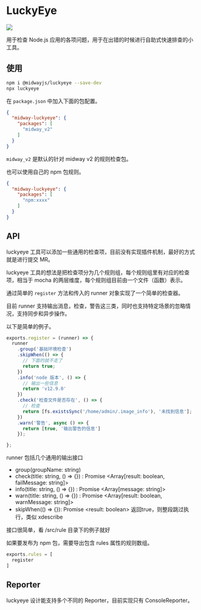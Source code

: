 # LuckyEye

![](https://img.alicdn.com/tfs/TB1mhZBauuSBuNjy1XcXXcYjFXa-1080-700.png)

用于检查 Node.js 应用的各项问题，用于在出错的时候进行自助式快速排查的小工具。

## 使用

```sh
npm i @midwayjs/luckyeye --save-dev
npx luckyeye
```

在 `package.json` 中加入下面的包配置。

```json
{
  "midway-luckyeye": {
    "packages": [
      "midway_v2"
    ]
  }
}
```

`midway_v2` 是默认的针对 midway v2 的规则检查包。

也可以使用自己的 npm 包规则。

```json
{
  "midway-luckyeye": {
    "packages": [
      "npm:xxxx"
    ]
  }
}
```


## API

luckyeye 工具可以添加一些通用的检查项，目前没有实现插件机制，最好的方式就是进行提交 MR。

luckyeye 工具的想法是把检查项分为几个规则组，每个规则组里有对应的检查项，相当于 mocha 的两层维度，每个规则组目前由一个文件（函数）表示。

通过简单的 `register` 方法和传入的 runner 对象实现了一个简单的检查器。

目前 runner 支持输出消息，检查，警告这三类，同时也支持特定场景的忽略情况，支持同步和异步操作。

以下是简单的例子。

```js
exports.register = (runner) => {
  runner
    .group('基础环境检查')
    .skipWhen(() => {
      // 下面的就不走了
      return true;
    })
    .info('node 版本', () => {
      // 输出一些信息
      return 'v12.9.0'
    })
    .check('检查文件是否存在', () => {
      // 检查
      return [fs.existsSync('/home/admin/.image_info'), '未找到信息'];
    })
    .warn('警告', async () => {
      return [true, '输出警告的信息']
    });

};
```

runner 包括几个通用的输出接口

- group(groupName: string)
- check(title: string, () => {}) : Promise \<Array[result: boolean, failMessage: string]>
- info(title: string, () => {}) : Promise \<Array[message: string]>
- warn(title: string, () => {}) : Promise \<Array[result: boolean, warnMessage: string]>
- skipWhen(() => {}): Promise \<result: boolean> 返回true，则整段跳过执行，类似 xdescribe

接口很简单，看 /src/rule 目录下的例子就好

如果要发布为 npm 包，需要导出包含 rules 属性的规则数组。

```js
exports.rules = [
  register
]
```

## Reporter

luckyeye 设计能支持多个不同的 Reporter，目前实现只有 ConsoleReporter。

